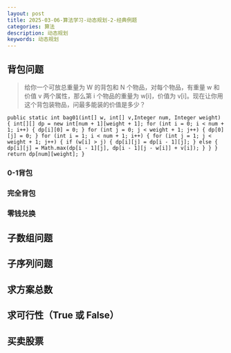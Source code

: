 ```yaml
---
layout: post
title: 2025-03-06-算法学习-动态规划-2-经典例题
categories: 算法
description: 动态规划
keywords: 动态规划
---
```


## 背包问题

> 给你一个可放总重量为 W 的背包和 N 个物品，对每个物品，有重量 w 和价值 v 两个属性，那么第 i 个物品的重量为 w[i]，价值为 v[i]。现在让你用这个背包装物品，问最多能装的价值是多少？

`
public static int bag01(int[] w, int[] v,Integer num, Integer weight) {
        int[][] dp = new int[num + 1][weight + 1];
        for (int i = 0; i < num + 1; i++) {
            dp[i][0] = 0;
        }
        for (int j = 0; j < weight + 1; j++) {
            dp[0][j] = 0;
        }
        for (int i = 1; i < num + 1; i++) {
            for (int j = 1; j < weight + 1; j++) {
                if (w[i] > j) {
                    dp[i][j] = dp[i - 1][j];
                } else {
                    dp[i][j] = Math.max(dp[i - 1][j], dp[i - 1][j - w[i]] + v[i]);
                }
            }
        }
        return dp[num][weight];
    }
`

### 0-1背包

### 完全背包

### 零钱兑换


## 子数组问题

## 子序列问题

## 求方案总数

## 求可行性（True 或 False）

## 买卖股票



